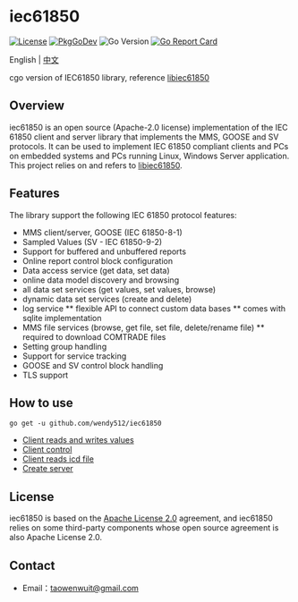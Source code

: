 # iec61850

[![License](https://img.shields.io/badge/license-Apache--2.0-green.svg)](https://www.apache.org/licenses/LICENSE-2.0.html)
[![PkgGoDev](https://pkg.go.dev/badge/mod/github.com/wendy512/iec61850)](https://pkg.go.dev/mod/github.com/wendy512/iec61850)
![Go Version](https://img.shields.io/badge/go%20version-%3E=1.0-61CFDD.svg?style=flat-square)
[![Go Report Card](https://goreportcard.com/badge/github.com/wendy512/iec61850?style=flat-square)](https://goreportcard.com/report/github.com/wendy512/iec61850)

English | [中文](README_zh_CN.md)

cgo version of IEC61850 library, reference [libiec61850](https://github.com/mz-automation/libiec61850)

## Overview
iec61850 is an open source (Apache-2.0 license) implementation of the IEC 61850 client and server library that implements the MMS, GOOSE and SV protocols. 
It can be used to implement IEC 61850 compliant clients and PCs on embedded systems and PCs running Linux, Windows Server application. 
This project relies on and refers to [libiec61850](https://github.com/mz-automation/libiec61850).

## Features

The library support the following IEC 61850 protocol features:

* MMS client/server, GOOSE (IEC 61850-8-1)
* Sampled Values (SV - IEC 61850-9-2)
* Support for buffered and unbuffered reports
* Online report control block configuration
* Data access service (get data, set data)
* online data model discovery and browsing
* all data set services (get values, set values, browse)
* dynamic data set services (create and delete)
* log service
  ** flexible API to connect custom data bases
  ** comes with sqlite implementation
* MMS file services (browse, get file, set file, delete/rename file)
  ** required to download COMTRADE files
* Setting group handling
* Support for service tracking
* GOOSE and SV control block handling
* TLS support

## How to use
```shell  
go get -u github.com/wendy512/iec61850
``` 

- [Client reads and writes values](test/client_test.go)
- [Client control](test/client_control_test.go)
- [Client reads icd file](test/scl_test.go)
- [Create server](test/server_test.go)

## License
iec61850 is based on the [Apache License 2.0](./LICENSE) agreement, and iec61850 relies on some third-party components whose open source agreement is also Apache License 2.0.
## Contact

- Email：<taowenwuit@gmail.com>